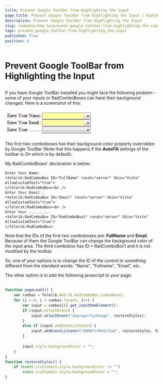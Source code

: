 ```yaml
---
title: Prevent Google ToolBar from Highlighting the Input
page_title: Prevent Google ToolBar from Highlighting the Input | RadComboBox for ASP.NET AJAX Documentation
description: Prevent Google ToolBar from Highlighting the Input
slug: combobox/how-to/prevent-google-toolbar-from-highlighting-the-input
tags: prevent,google,toolbar,from,highlighting,the,input
published: True
position: 6
---
```


# Prevent Google ToolBar from Highlighting the Input



## 

If you have Google ToolBar installed you might face the following problem - some of your inputs or RadComboBoxes can have their background changed. Here is a screenshot of this:

![ComboBox Google ToolBar](images/combobox_google_toolbar_problem.PNG)

The first two comboboxes has their background-color property overridden by Google ToolBar (Note that this happens if the **AutoFill** settings of the toolbar is *On* which is by default).

My RadComboBoxes' declaration is below:

````ASPNET
Enter Your Name:
<telerik:RadComboBox ID="FullName" runat="server" Skin="Vista" AllowCustomText="true">
</telerik:RadComboBox><br />
Enter Your Email :
<telerik:RadComboBox ID="Email" runat="server" Skin="Vista" AllowCustomText="true">
</telerik:RadComboBox><br />
Enter Your ..........
<telerik:RadComboBox ID="RadComboBox1" runat="server" Skin="Vista" AllowCustomText="true">
</telerik:RadComboBox>
````



Note that the IDs of the first two comboboxes are: **FullName** and **Email**. Because of them the Google ToolBar can change the background color of the input area. The third combobox has ID = RadComboBox1 and it is not modified by the toolbar.

So, one of your options is to change the ID of the control to something different from the standard words: "Name", "Fullname", "Email", etc.

The other option is to add the following javascript to your page:

````JavaScript

function pageLoad1() {
	var combos = Telerik.Web.UI.RadComboBox.ComboBoxes;
	for (i = 0; i < combos.length; i++) {
		var input = combos[i].get_inputDomElement();
		if (input.attachEvent) {
			input.attachEvent("onpropertychange", restoreStyles);
		}
		else if (input.addEventListener) {
			input.addEventListener("DOMAttrModified", restoreStyles, false);
		}

		input.style.backgroundColor = "";
	}
}
function restoreStyles() {
	if (event.srcElement.style.backgroundColor != "")
		event.srcElement.style.backgroundColor = "";
}
	
````


